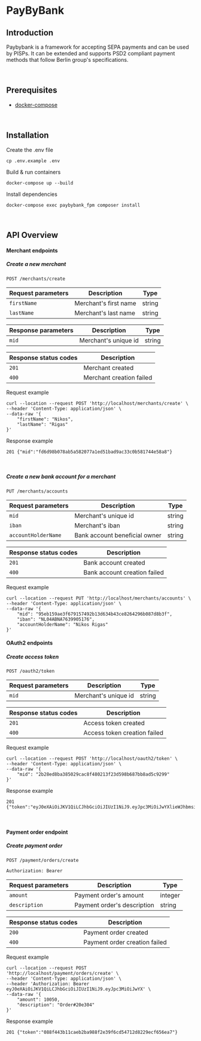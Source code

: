 PayByBank
=================================================


Introduction
------------
Paybybank is a framework for accepting SEPA payments and can be used by PISPs. It can be extended and supports PSD2 compliant payment methods that follow Berlin group's specifications.

&nbsp;&nbsp;&nbsp;


Prerequisites
------------
* [docker-compose](https://docs.docker.com/compose)

&nbsp;&nbsp;

Installation
------------

Create the .env file

```
cp .env.example .env
```

Build & run containers

```
docker-compose up --build
```

Install dependencies

```
docker-compose exec paybybank_fpm composer install
```

&nbsp;&nbsp;&nbsp;&nbsp;

API Overview
------------


#### Merchant endpoints

##### Create a new merchant
`POST /merchants/create`

| **Request parameters** | **Description** |  **Type** |            
| --- | --- |  --- |
| `firstName` | Merchant's first name | string | 
| `lastName` | Merchant's last name | string | 

| **Response parameters** | **Description** |  **Type** |
| --- | --- |  --- |
| `mid` | Merchant's unique id | string | 

| **Response status codes** | **Description** | 
| --- | --- |
| `201` | Merchant created | 
| `400` | Merchant creation failed | 

Request example 
```
curl --location --request POST 'http://localhost/merchants/create' \
--header 'Content-Type: application/json' \
--data-raw '{
    "firstName": "Nikos",
    "lastName": "Rigas"
}'
```

Response example 
```
201 {"mid":"fd6d98b078ab5a582077a1ed51bad9ac33c0b581744e58a8"}
```

&nbsp;

##### Create a new bank account for a merchant

`PUT /merchants/accounts`

| **Request parameters** | **Description** |  **Type** |
| --- | --- |  --- |
| `mid` | Merchant's unique id | string | 
| `iban` | Merchant's iban | string | 
 `accountHolderName` | Bank account beneficial owner | string |
 
 | **Response status codes** | **Description** | 
| --- | --- |
| `201` | Bank account created | 
| `400` | Bank account creation failed | 

Request example 
```
curl --location --request PUT 'http://localhost/merchants/accounts' \
--header 'Content-Type: application/json' \
--data-raw '{
    "mid": "95eb159ae3f679157492b13d634b43ce8264296b087d8b3f",
    "iban": "NL04ABNA7639905176",
    "accountHolderName": "Nikos Rigas"
}'
```

#### OAuth2 endpoints

##### Create access token

`POST /oauth2/token`

| **Request parameters** | **Description** |  **Type** |
| --- | --- |  --- |
| `mid` | Merchant's unique id | string | 

 | **Response status codes** | **Description** | 
| --- | --- |
| `201` | Access token created | 
| `400` | Access token creation failed | 

Request example 
```
curl --location --request POST 'http://localhost/oauth2/token' \
--header 'Content-Type: application/json' \
--data-raw '{
    "mid": "2b28ed8ba385029cac8f480213f23d598b687bb8ad5c9299"
}'
```

Response example 
```
201 {"token":"eyJ0eXAiOiJKV1QiLCJhbGciOiJIUzI1NiJ9.eyJpc3MiOiJwYXlieWJhbmsiLCJhdWQ"}
```

&nbsp;

#### Payment order endpoint

##### Create payment order

`POST /payment/orders/create`

 ``` Authorization: Bearer ```

| **Request parameters** | **Description** |  **Type** |
| --- | --- |  --- |
| `amount` | Payment order's amount | integer | 
| `description` | Payment order's description | string | 

 | **Response status codes** | **Description** | 
| --- | --- |
| `200` | Payment order created | 
| `400` | Payment order creation failed | 

Request example 
```
curl --location --request POST 'http://localhost/payment/orders/create' \
--header 'Content-Type: application/json' \
--header 'Authorization: Bearer eyJ0eXAiOiJKV1QiLCJhbGciOiJIUzI1NiJ9.eyJpc3MiOiJwYX' \
--data-raw '{
    "amount": 10050,
    "description": "Order#20e304"
}'
```

Response example 
```
201 {"token":"088f443b11caeb2ba988f2e39f6cd54712d8229ecf656ea7"}
```
